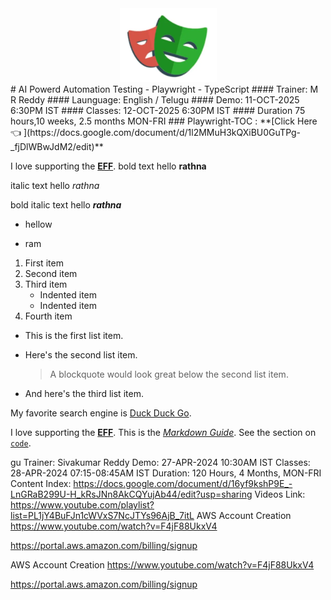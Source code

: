 <div align="center">
  <img src="rrplaywrigh.PNG" alt="Project Screenshot">
</div>
# AI Powerd Automation Testing - Playwright - TypeScript
#### Trainer: M R Reddy
#### Launguage: English / Telugu
#### Demo: 11-OCT-2025 6:30PM IST
#### Classes: 12-OCT-2025 6:30PM IST
#### Duration 75 hours,10 weeks, 2.5 months MON-FRI
### Playwright-TOC : **[Click Here 👈 ](https://docs.google.com/document/d/1l2MMuH3kQXiBU0GuTPg-_fjDlWBwJdM2/edit)**

I love supporting the **[EFF](https://eff.org)**.
bold text
 hello **rathna**

 italic  text
 hello *rathna*


 bold italic  text
 hello ***rathna***

 * hellow
 - ram


 1. First item
2. Second item
3. Third item
    - Indented item
    - Indented item
4. Fourth item


* This is the first list item.
* Here's the second list item.

    > A blockquote would look great below the second list item.

* And here's the third list item.


My favorite search engine is [Duck Duck Go](https://duckduckgo.com "The best search engine for privacy").


I love supporting the **[EFF](https://eff.org)**.
This is the *[Markdown Guide](https://www.markdownguide.org)*.
See the section on [`code`](#code).

gu
Trainer: Sivakumar Reddy
Demo: 27-APR-2024 10:30AM IST
Classes: 28-APR-2024 07:15-08:45AM IST
Duration: 120 Hours, 4 Months, MON-FRI
Content Index: https://docs.google.com/document/d/16yf9kshP9E_-LnGRaB299U-H_kRsJNn8AkCQYujAb44/edit?usp=sharing
Videos Link: https://www.youtube.com/playlist?list=PL1jY4BuFJn1cWVxS7NcJTYs96AjB_7itL
AWS Account Creation
https://www.youtube.com/watch?v=F4jF88UkxV4

https://portal.aws.amazon.com/billing/signup

AWS Account Creation
https://www.youtube.com/watch?v=F4jF88UkxV4

https://portal.aws.amazon.com/billing/signup